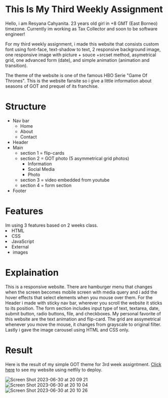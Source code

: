 # This Is My Third Weekly Assignment
Hello, i am Resyana Cahyanita. 23 years old girl in +8 GMT (East Borneo) timezone. Currently im working as Tax Collector and soon to be software engineer!

For my third weekly assignment, i made this website that consists custom font using font-face, text-shadow to text, 2 responsive background image, one responsive image with picture + souce +srcset method, asymetrical grid, one advanced form (date), and simple animation (animation and transition).

The theme of the website is one of the famous HBO Serie "Game Of Thrones". This is the website fansite so i give a little information about seasons of GOT and prequel of its franchise.

<h1>Structure</h1>

<ul>
  <li>Nav bar
    <ul>
      <li>Home</li>
      <li>About</li>
      <li>Contact</li>
    </ul>
  <li>Header</li>
  <li>Main
    <ul>
      <li>section 1 = flip-cards</li>
      <li>section 2 = GOT photo (5 asymmetrical grid photos)
        <ul>
          <li>Information</li>
          <li>Social Media</li>
          <li>Photo</li>
        </ul>
      </li>
      <li>section 3 = video embedded from youtube</li>
      <li>section 4 = form section</li>
    </ul>
  </li>
  <li>Footer</li>
</ul>

<h1>Features</h1>
Im using 3 features based on 2 weeks class.
<li>HTML</li>
<li>CSS</li>
<li>JavaScript</li>
<li>External
	<ul>
  		<li>images</li>
  	</ul>
</li>

<h1>Explaination</h1>
	This is a responsive website. There are hamburger menu that changes when the screen becomes mobile screen with media query and i add the hover effects that select elements when you mouse over them. 
	For the Header i made with sticky nav bar, wherever you scroll the website it sticks to its position. The form section includes input type of text, textarea, date, submit button, radio buttons, file, and checkboxes. My personal favorite of this website are the text animation and flip-card.
   The grid are assymetrical whenever you move the mouse, it changes from grayscale to original filter. Lastly i gave the image carousel using HTML and CSS only.
  
<h1>Result</h1>
Here is the result of my simple GOT theme for 3rd week assigntment. <a href="https://resyanac-week-3.netlify.app/"rel="nofollow">Click here</a> to see my website using netfily to deploy.

![Screen Shot 2023-06-30 at 20 09 21](https://github.com/RevoU-FSSE-2/week-3-resyanac/assets/135514670/45f578d0-7bae-4f9d-b5d7-1d492a36b9f9)
![Screen Shot 2023-06-30 at 20 10 04](https://github.com/RevoU-FSSE-2/week-3-resyanac/assets/135514670/57659cf6-838b-4a16-84a7-2ae8109e40ac)
![Screen Shot 2023-06-30 at 20 10 26](https://github.com/RevoU-FSSE-2/week-3-resyanac/assets/135514670/ffd6ce26-58eb-425f-af97-f18e537e2279)



